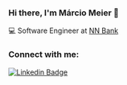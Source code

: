 ### Hi there, I'm Márcio Meier 👋

💻 Software Engineer at [NN Bank](https://www.nn.nl/)<br>

### Connect with me:

[![Linkedin Badge](https://img.shields.io/badge/-LinkedIn-blue?style=flat-square&logo=Linkedin&logoColor=white&link=https://www.linkedin.com/in/márcio-meier-6328aa152/?locale=en_US)](https://www.linkedin.com/in/márcio-meier-6328aa152/?locale=en_US)
